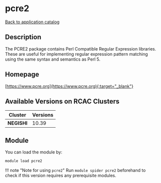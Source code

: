 # pcre2

[Back to application catalog](../app_catalog.md)

## Description

The PCRE2 package contains Perl Compatible Regular Expression libraries. These are useful for implementing regular expression pattern matching using the same syntax and semantics as Perl 5.

## Homepage

[https://www.pcre.org](https://www.pcre.org){:target="_blank"}

## Available Versions on RCAC Clusters

|Cluster|Versions|
|---|---|
**NEGISHI**|10.39

## Module

You can load the module by:

```bash
module load pcre2
```

!!! note "Note for using `pcre2`"
    Run `module spider pcre2` beforehand to check if this version requires any prerequisite modules.
